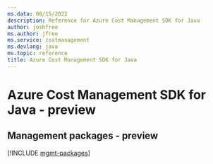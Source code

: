 ```yaml
---
ms.data: 08/15/2022
description: Reference for Azure Cost Management SDK for Java
author: joshfree
ms.author: jfree
ms.service: costmanagement
ms.devlang: java
ms.topic: reference
title: Azure Cost Management SDK for Java
---
```

# Azure Cost Management SDK for Java - preview

## Management packages - preview
[!INCLUDE [mgmt-packages](cost-management-mgmt-index.md)]